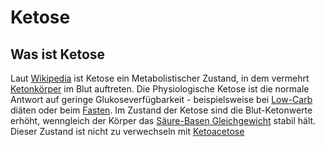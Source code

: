 # Ketose

## Was ist Ketose
Laut [Wikipedia](https://en.wikipedia.org/wiki/Ketosis) ist Ketose ein Metabolistischer Zustand, in dem vermehrt [Ketonkörper](Keton.md) im Blut auftreten. Die Physiologische Ketose ist die normale Antwort auf geringe Glukoseverfügbarkeit - beispielsweise bei [Low-Carb](Low-Carb.md) diäten oder beim [Fasten](Fasten.md).
Im Zustand der Ketose sind die Blut-Ketonwerte erhöht, wenngleich der Körper das [Säure-Basen Gleichgewicht](Säure-Basen%20Gleichgewicht.md) stabil hält.
Dieser Zustand ist nicht zu verwechseln mit [Ketoacetose](Ketoacetose.md) 

